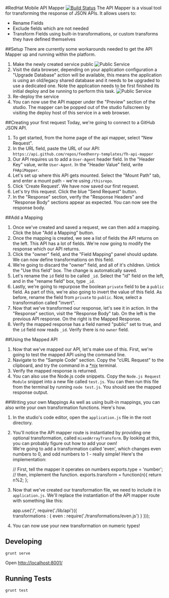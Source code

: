 #RedHat Mobile API Mapper   [![Build Status](https://travis-ci.org/feedhenry-templates/fh-api-mapper.png?branch=master)](https://travis-ci.org/feedhenry-templates/fh-api-mapper)
The API Mapper is a visual tool for transforming the response of JSON APIs. It allows users to:

* Rename Fields
* Exclude fields which are not needed
* Transform Fields using built-in transformations, or custom transforms they have defined themselves

##Setup
There are currently some workarounds needed to get the API Mapper up and running within the platform. 

1. Make the newly created service public
![Public Service](https://raw.githubusercontent.com/feedhenry-templates/fh-api-mapper/master/public/images/publicservice.jpg)
2. Visit the data browser, depending on your application configuration a "Upgrade Database" action will be available, this means the application is using an old/legacy shared database and it needs to be upgraded to use a dedicated one. Note the application needs to be first finished its initial deploy and be running to perform this task.
![Public Service](https://raw.githubusercontent.com/feedhenry-templates/fh-api-mapper/master/public/images/databrowser.jpg)
3. Re-deploy the service
4. You can now use the API mapper under the "Preview" section of the studio. The mapper can be popped out of the studio fullscreen by visiting the deploy host of this service in a web browser. 

##Creating your first request
Today, we're going to connect to a GitHub JSON API.

1. To get started, from the home page of the api mapper, select "New Request". 
2. In the URL field, paste the URL of our API: `https://api.github.com/repos/feedhenry-templates/fh-api-mapper`
3. Our API requires us to add a `User-Agent` header field. In the "Header Key" value, write `User-Agent`. In the "Header Value" field, write `FHApiMapper`.
4. Let's set up where this API gets mounted. Select the "Mount Path" tab, and enter a mount path - we're using `/thisrepo`. 
5. Click 'Create Request'. We have now saved our first request.
6. Let's try this request. Click the blue "Send Request" button. 
7. In the "Response" section, verify the "Response Headers" and "Response Body" sections appear as expected. You can now see the response body. 

##Add a Mapping
1. Once we've created and saved a request, we can then add a mapping. Click the blue "Add a Mapping" button. 
2. Once the mapping is created, we see a list of fields the API returns on the left. This API has a lot of fields. We're now going to modify the response which our API returns. 
3. Click the "owner" field, and the "Field Mapping" panel should update. We can now define transformations on this field. 
4. We're going to discard the "owner" field, and all of it's children. Untick the "Use this field" box. The change is automatically saved. 
5. Let's rename the `id` field to be called `_id`. Select the "id" field on the left, and in the "rename field" box, type `_id`. 
6. Lastly, we're going to repurpose the boolean `private` field to be a `public` field. As part of this, we're also going to invert the value of this field. As before, rename the field from `private` to `public`. 
Now, select a transformation called "invert". 
7. Now that we've transformed our response, let's see it in action. In the "Response" section, visit the "Response Body" tab. 
On the left is the previous API response. On the right is the Mapped Response. 
8. Verify the mapped response has a field named "public" set to true, and the `id` field now reads `_id`. Verify there is no `owner` field. 

##Using the Mapped API
1. Now that we've mapped our API, let's make use of this. First, we're going to test the mapped API using the command line. 
2. Navigate to the "Sample Code" section. Copy the "cURL Request" to the clipboard, and try the command in a <abbr title="Unix, Linux or Mac">\*nix</abbr> terminal.
3. Verify the mapped response is returned. 
4. You can also use the Node.js code snippets. Copy the `Node.js Request Module` snippet into a new file called `test.js`. You can then run this file from the terminal by running `node test.js`. You should see the mapped response output. 

##Writing your own Mappings
As well as using built-in mappings, you can also write your own transformation functions. Here's how. 
1. In the studio's code editor, open the `application.js` file in the root directory.
2. You'll notice the API mapper route is instantiated by providing one optional transformation, called `mixedArrayTransform`. By looking at this, you can probably figure out how to add your own!  
We're going to add a transformation called 'even', which changes even numbers to 0, and odd numbers to 1 - really simple! Here's the implementation:
    
    // First, tell the mapper it operates on numbers
    exports.type = 'number';
    // then, implement the function.
    exports.transform = function(n){
      return n%2;
    };
      
3. Now that we've created our transformation file, we need to include it in `application.js`. We'll replace the instantiation of the API mapper route with something like this:
    
    app.use('/', require('./lib/api')({      
      transformations : {
        even : require('./transformations/even.js')
      }
    }));
    
4. You can now use your new transformation on numeric types!

## Developing

    grunt serve

Open [http://localhost:8001/](http://localhost:8001/)

## Running Tests

    grunt test
